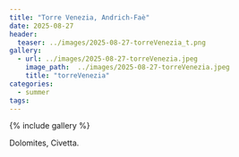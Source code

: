 ```yaml
---
title: "Torre Venezia, Andrich-Faè"
date: 2025-08-27
header:
  teaser: ../images/2025-08-27-torreVenezia_t.png
gallery:
  - url: ../images/2025-08-27-torreVenezia.jpeg
    image_path:  ../images/2025-08-27-torreVenezia.jpeg
    title: "torreVenezia"
categories:
  - summer
tags:
---
```


{% include gallery %}

Dolomites, Civetta.
